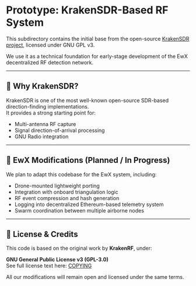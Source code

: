 # Prototype: KrakenSDR-Based RF System

This subdirectory contains the initial base from the open-source [KrakenSDR project](https://github.com/krakenrf/gr-krakensdr), licensed under GNU GPL v3.

We use it as a technical foundation for early-stage development of the EwX decentralized RF detection network.

---

## 🧩 Why KrakenSDR?

KrakenSDR is one of the most well-known open-source SDR-based direction-finding implementations.  
It provides a strong starting point for:

- Multi-antenna RF capture
- Signal direction-of-arrival processing
- GNU Radio integration

---

## 🔧 EwX Modifications (Planned / In Progress)

We plan to adapt this codebase for the EwX system, including:

- Drone-mounted lightweight porting
- Integration with onboard triangulation logic
- RF event compression and hash generation
- Logging into decentralized Ethereum-based telemetry system
- Swarm coordination between multiple airborne nodes

---

## 📜 License & Credits

This code is based on the original work by **KrakenRF**, under:

**GNU General Public License v3 (GPL-3.0)**  
See full license text here: [COPYING](https://github.com/krakenrf/gr-krakensdr/blob/main/COPYING)

All our modifications will remain open and licensed under the same terms.

